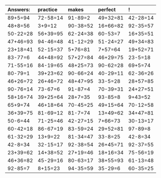 | Answers: | practice | makes | perfect | ! |
| :--- | :--- | :--- | :--- | :--- |
| 89+5=94 | 72-58=14 | 91-89=2 | 49+32=81 | 42-28=14 | 
| 48+8=56 | 3+9=12 | 90-38=52 | 16+66=82 | 92-35=57 | 
| 50-22=28 | 56+39=95 | 62-24=38 | 60-53=7 | 16+35=51 | 
| 47+46=93 | 94-46=48 | 41-12=29 | 51-24=27 | 49+34=83 | 
| 23+18=41 | 52-15=37 | 5+76=81 | 7+57=64 | 19+52=71 | 
| 83-77=6 | 44+48=92 | 57+27=84 | 46+29=75 | 23-5=18 | 
| 71-55=16 | 84-19=65 | 48+25=73 | 90-62=28 | 69+5=74 | 
| 80-79=1 | 39+23=62 | 90-66=24 | 40-29=11 | 62-36=26 | 
| 46+26=72 | 26+46=72 | 48+47=95 | 33-5=28 | 28+57=85 | 
| 90-76=14 | 73-67=6 | 91-87=4 | 70-39=31 | 24+27=51 | 
| 58+16=74 | 39+25=64 | 28+7=35 | 93-85=8 | 9+43=52 | 
| 65+9=74 | 46+18=64 | 70-45=25 | 49+15=64 | 70-12=58 | 
| 36+39=75 | 81-69=12 | 81-7=74 | 13+49=62 | 34+47=81 | 
| 50-6=44 | 71-25=46 | 42-27=15 | 7+66=73 | 30-13=17 | 
| 60-42=18 | 86-67=19 | 83-59=24 | 29+52=81 | 97-89=8 | 
| 61-32=29 | 13+9=22 | 81-34=47 | 33-8=25 | 42-8=34 | 
| 42-8=34 | 32-15=17 | 92-38=54 | 26+45=71 | 92-37=55 | 
| 23+39=62 | 14+38=52 | 27+19=46 | 18+16=34 | 75-56=19 | 
| 46+36=82 | 45-29=16 | 80-63=17 | 38+55=93 | 61-13=48 | 
| 92-85=7 | 8+15=23 | 94-35=59 | 35-29=6 | 60-35=25 | 

